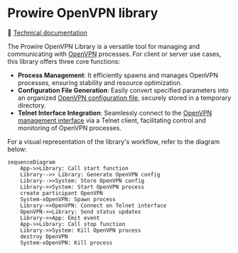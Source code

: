# Prowire OpenVPN library

📖 [Technical documentation](https://prowire-vpn.github.io/prowire/libs/openvpn/)

The Prowire OpenVPN Library is a versatile tool for managing and communicating with [OpenVPN](https://openvpn.net/) processes. For client or server use cases, this library offers three core functions:

- **Process Management**: It efficiently spawns and manages OpenVPN processes, ensuring stability and resource optimization.
- **Configuration File Generation**: Easily convert specified parameters into an organized [OpenVPN configuration file](https://openvpn.net/community-resources/reference-manual-for-openvpn-2-4/), securely stored in a temporary directory.
- **Telnet Interface Integration**: Seamlessly connect to the [OpenVPN management interface](https://openvpn.net/community-resources/management-interface/) via a Telnet client, facilitating control and monitoring of OpenVPN processes.

For a visual representation of the library's workflow, refer to the diagram below:

```mermaid
sequenceDiagram
    App->>Library: Call start function
    Library-->> Library: Generate OpenVPN config
    Library-->>System: Store OpenVPN config
    Library->>System: Start OpenVPN process
    create participant OpenVPN
    System-xOpenVPN: Spawn process
    Library->>OpenVPN: Connect on Telnet interface
    OpenVPN->>Library: Send status updates
    Library->>App: Emit event
    App->>Library: Call stop function
    Library->>System: Kill OpenVPN process
    destroy OpenVPN
    System-xOpenVPN: Kill process
```
